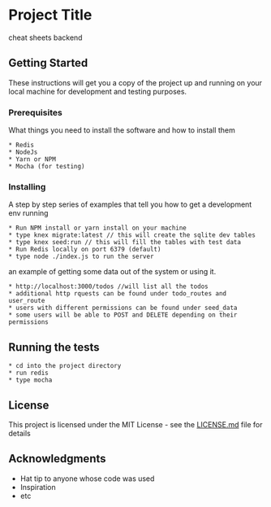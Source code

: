 # Project Title

cheat sheets backend

## Getting Started

These instructions will get you a copy of the project up and running on your local machine for development and testing purposes.

### Prerequisites

What things you need to install the software and how to install them

```
* Redis
* NodeJs
* Yarn or NPM
* Mocha (for testing)
```

### Installing

A step by step series of examples that tell you how to get a development env running

```
* Run NPM install or yarn install on your machine
* type knex migrate:latest // this will create the sqlite dev tables
* type knex seed:run // this will fill the tables with test data
* Run Redis locally on port 6379 (default)
* type node ./index.js to run the server
```

an example of getting some data out of the system or using it.
```
* http://localhost:3000/todos //will list all the todos
* additional http rquests can be found under todo_routes and user_route
* users with different permissions can be found under seed_data
* some users will be able to POST and DELETE depending on their permissions
```


## Running the tests

```
* cd into the project directory
* run redis
* type mocha
```

## License

This project is licensed under the MIT License - see the [LICENSE.md](LICENSE.md) file for details

## Acknowledgments

* Hat tip to anyone whose code was used
* Inspiration
* etc
